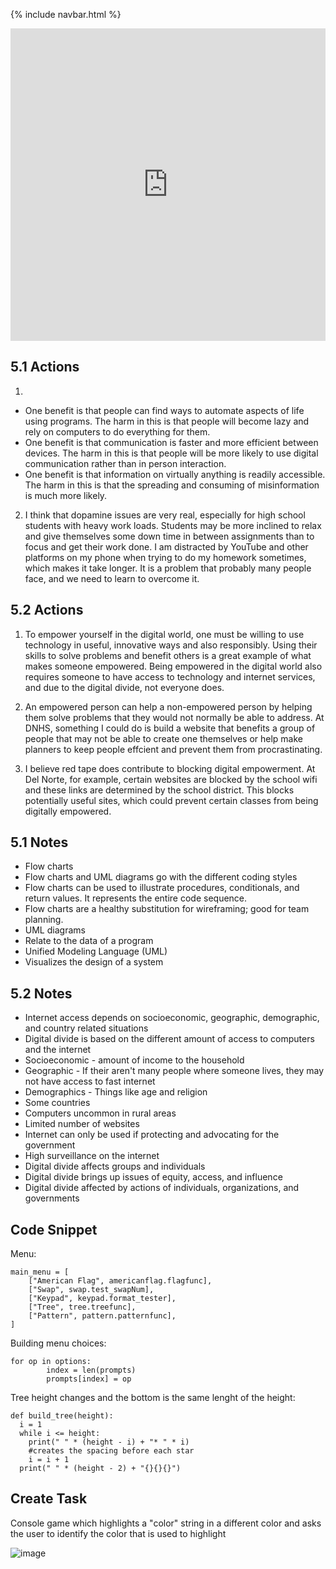 <!-- https://rohitd3.github.io/rohit-csp3-algo/

https://replit.com/@rohittde -->


{% include navbar.html %}

<!-- ## Week 08 > May 9 - 13
## Week 07 > May 2 - 6
## Week 06 > April 25 - 29
## Week 05 > April 18 - 22
## Week 04 > April 4 - 8
## Week 03 > March 28 - April 1
## Week 02 > March 21 - 25
## Week 01 > March 14 - 18
## Week 00 > March 7 - 11 -->

<iframe frameborder="0" width="100%" height="500px" src="https://replit.com/@rohittde/rohit-csp3-algo?embed=true"></iframe>

## 5.1 Actions

1.
- One benefit is that people can find ways to automate aspects of life using programs. The harm in this is that people will become lazy and rely on computers to do everything for them.
- One benefit is that communication is faster and more efficient between devices. The harm in this is that people will be more likely to use digital communication rather than in person interaction.
- One benefit is that information on virtually anything is readily accessible. The harm in this is that the spreading and consuming of misinformation is much more likely. 

2. I think that dopamine issues are very real, especially for high school students with heavy work loads. Students may be more inclined to relax and give themselves some down time in between assignments than to focus and get their work done. I am distracted by YouTube and other platforms on my phone when trying to do my homework sometimes, which makes it take longer. It is a problem that probably many people face, and we need to learn to overcome it.

## 5.2 Actions

1. To empower yourself in the digital world, one must be willing to use technology in useful, innovative ways and also responsibly. Using their skills to solve problems and benefit others is a great example of what makes someone empowered. Being empowered in the digital world also requires someone to have access to technology and internet services, and due to the digital divide, not everyone does.

2. An empowered person can help a non-empowered person by helping them solve problems that they would not normally be able to address. At DNHS, something I could do is build a website that benefits a group of people that may not be able to create one themselves or help make planners to keep people effcient and prevent them from procrastinating.

3. I believe red tape does contribute to blocking digital empowerment. At Del Norte, for example, certain websites are blocked by the school wifi and these links are determined by the school district. This blocks potentially useful sites, which could prevent certain classes from being digitally empowered.


## 5.1 Notes
- Flow charts
- Flow charts and UML diagrams go with the different coding styles
- Flow charts can be used to illustrate procedures, conditionals, and return values. It represents the entire code sequence.
- Flow charts are a healthy substitution for wireframing; good for team planning.
- UML diagrams
- Relate to the data of a program
- Unified Modeling Language (UML)
- Visualizes the design of a system

## 5.2 Notes

- Internet access depends on socioeconomic, geographic, demographic, and country related situations
- Digital divide is based on the different amount of access to computers and the internet
- Socioeconomic - amount of income to the household
- Geographic - If their aren't many people where someone lives, they may not have access to fast internet
- Demographics - Things like age and religion
- Some countries
- Computers uncommon in rural areas
- Limited number of websites
- Internet can only be used if protecting and advocating for the government
- High surveillance on the internet
- Digital divide affects groups and individuals
- Digital divide brings up issues of equity, access, and influence
- Digital divide affected by actions of individuals, organizations, and governments


## Code Snippet

Menu:
```
main_menu = [
    ["American Flag", americanflag.flagfunc],
    ["Swap", swap.test_swapNum],
    ["Keypad", keypad.format_tester],
    ["Tree", tree.treefunc],
    ["Pattern", pattern.patternfunc],
]
```

Building menu choices:
```
for op in options:
        index = len(prompts)
        prompts[index] = op
```

Tree height changes and the bottom is the same lenght of the height:
```
def build_tree(height):
  i = 1
  while i <= height:
    print(" " * (height - i) + "* " * i)
    #creates the spacing before each star
    i = i + 1
  print(" " * (height - 2) + "{}{}{}")
```



## Create Task

Console game which highlights a "color" string in a different color and asks the user to identify the color that is used to highlight

![image](https://user-images.githubusercontent.com/44128572/158149743-cac87140-6d79-4caf-a498-3e94fc00d6c9.png)
